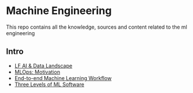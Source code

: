 # Machine Engineering

This repo contains all the knowledge, sources and content related to the ml engineering

## Intro

- [LF AI & Data Landscape](https://landscape.lfai.foundation/)
- [MLOps: Motivation](https://ml-ops.org/content/motivation)
- [End-to-end Machine Learning Workflow](https://ml-ops.org/content/end-to-end-ml-workflow)
- [Three Levels of ML Software](https://ml-ops.org/content/three-levels-of-ml-software)
